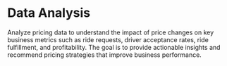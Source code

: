 # Data Analysis

Analyze pricing data to understand the impact of price changes on key business metrics such as ride requests, driver acceptance rates, ride fulfillment, and profitability. The goal is to provide actionable insights and recommend pricing strategies that improve business performance.
